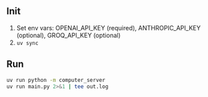 ## Init

1. Set env vars: OPENAI_API_KEY (required), ANTHROPIC_API_KEY (optional), GROQ_API_KEY (optional)
2. `uv sync`

## Run

```bash
uv run python -m computer_server
uv run main.py 2>&1 | tee out.log
```
